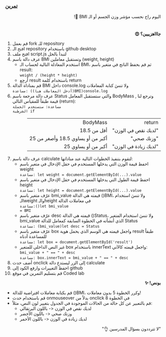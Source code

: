 <p dir="rtl">
<h3><a href="https://github.com/kuwaitcodes/KC-web-cw-7">تمرين </a></h3></p>


<p dir="rtl">
اليوم راح نحسب مؤشر وزن الجسم أو الـ BMI 📏!</p>
<h1></h1>
<p dir="rtl">
 <strong>جاااهزييين؟ 😍</strong></p>




1. قم بعمل fork للـ repository
2. افتح الـ repository باستخدام github desktop
3. افتح ملف script.js لتبدأ بالحل
4. عرف دالة باسم BMI وتستقبل معاملين (weight, height)
    - استخدم المعادلة التالية لحساب الـ BMI، ثم قم بحفظ الناتج في متغير باسم result:
    <br><code>weight / (height * height)</code>
    - أرجِع result باستخدام كلمة return
5. قم بمناداة الدالة BMI داخل console.log ولا تنسَ كتابة المعاملات
<br><code>مساعدة: ((أدخل المعاملات هنا)BMI)console.log</code>
6. عرف دالة مرجعة باسم Status والتي ستستقبل المعامل BodyMass , وترجع لنا قيمة طبقاً للمقياس التالي (return):
<br><code>مساعدة: ستستخدم الجملة الشرطية if</code>
<div dir="rtl">
  <table>
    <tr><td>return</td><td> BodyMass </td></tr>
    <tr><td>"لديك نقص في الوزن"</td><td>أقل من 18.5</td></tr>
    <tr><td>"وزنك صحي"</td><td>أكبر من أو يساوي 18.5 وأصغر من 25</td></tr>
    <tr><td>"لديك زيادة في الوزن"</td><td>أكبر من أو يساوي 25</td></tr>
  </table>
</div>
<p dir="rtl">
    
7. عرف دالة باسم calculate لتقوم بتنفيذ الخطوات التالية عند مناداتها:
    - احفظ قيمة الوزن التي يدخلها المستخدم في حقل الإدخال في متغير باسم weight
    <br />`مساعدة: let weight = document.getElementById(...).value`
    - احفظ قيمة الطول التي يدخلها المستخدم في حقل الإدخال في متغير باسم height
   <br />`مساعدة: let height = document.getElementById(...).value`
    - عرّف متغير باسم bmi_value قيمته هي الدالة ()BMI، ولا تنسَ استخدام الـweight والـheight في معاملات الدالة
    <br> <code>مساعدة:()let bmi_value = BMI</code>
    - عرّف متغير باسم desc قيمته هي الدالة ()Status، ولا تنسَ استخدام المتغير bmi_value الذي أنشأته في الخطوة السابقة كمعامل للدالة Status
        <br> <code>مساعدة: (bmi_value)let desc = Status</code>
    - عرّف متغير باسم box واجعل قيمته هي الوسم الذي يحمل هوية result طبقاً للمساعدة أدناه
    <br />`مساعدة: let box = document.getElementById('result')`
    - غير النص الداخلي للمتغير box باستخدام innerText واجعل قيمته كالآتي:
    <br/>`bmi_value + " == " + desc`
    <br/>`مساعدة: box.innerText = bmi_value + " == " + desc`
8. أضف حدث onclick إلى الزر ليستدعِ دالة calculate
9. احفظ التغييرات وارفع الكود إلى github
10. قم بتسليم التمرين في موقع Coded lab

</p>

 <p dir="rtl">
<strong>بونص! ✨</strong></p>

- قم بكتابة معاملات افتراضية للدالة ()BMI، وكرر الخطوة 5 بدون معاملات!
- قم باستخدام حدث onmouseover بدلاً من onclick في الخطوة 8
- قم بالتعبير عن كل حالة من الحالات الموجودة في الجدول بتغيير لون النص، مثلاً: 
    - لديك نقص في الوزن  <- باللون البرتقالي
    - وزنك صحي <- باللون الأخضر
    - لديك زيادة في الوزن <- باللون الأحمر
 <p dir="rtl">
 "لا تترددون بسؤال المدرسين 👌"
</p>




